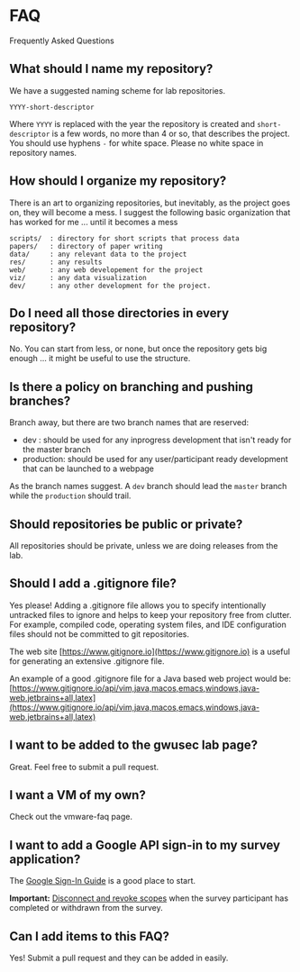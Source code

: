 # FAQ
Frequently Asked Questions


## What should I name my repository?
 
  We have a suggested naming scheme for lab repositories. 
  ```
  YYYY-short-descriptor
  ```
  
  Where `YYYY` is replaced with the year the repository is created and `short-descriptor` is a few words, no more than 4 or so, that describes the project. You should use hyphens `-` for white space. Please no white space in repository names.
  
## How should I organize my repository?

  There is an art to organizing repositories, but inevitably, as the project goes on, they will become a mess. I suggest the following basic organization that has worked for me ... until it becomes a mess
  
  ```
  scripts/  : directory for short scripts that process data
  papers/   : directory of paper writing
  data/     : any relevant data to the project
  res/      : any results 
  web/      : any web developement for the project
  viz/      : any data visualization
  dev/      : any other development for the project.
  ```
  
## Do I need all those directories in every repository? 

No. You can start from less, or none, but once the repository gets big enough ... it might be useful to use the structure. 

## Is there a policy on branching and pushing branches?

  Branch away, but there are two branch names that are reserved:
  * dev : should be used for any inprogress development that isn't ready for the master branch
  * production: should be used for any user/participant ready development that can be launched to a webpage
  
  As the branch names suggest. A `dev` branch should lead the `master` branch while the `production` should trail. 
  
## Should repositories be public or private?

All repositories should be private, unless we are doing releases from the lab. 


## Should I add a .gitignore file?

Yes please! Adding a .gitignore file allows you to specify intentionally untracked files to ignore and helps to keep your repository free from clutter. For example, compiled code, operating system files, and IDE configuration files should not be committed to git repositories. 

The web site [https://www.gitignore.io](https://www.gitignore.io) is a useful for generating an extensive .gitignore file. 

An example of a good .gitignore file for a Java based web project would be:  <br />
[https://www.gitignore.io/api/vim,java,macos,emacs,windows,java-web,jetbrains+all,latex](https://www.gitignore.io/api/vim,java,macos,emacs,windows,java-web,jetbrains+all,latex)
  

## I want to be added to the gwusec lab page?

Great. Feel free to submit a pull request. 

## I want a VM of my own?

Check out the vmware-faq page. 

## I want to add a Google API sign-in to my survey application?

The [Google Sign-In Guide](https://developers.google.com/identity/sign-in/web/sign-in) is a good place to start.

**Important:**  [Disconnect and revoke scopes](https://developers.google.com/identity/sign-in/web/disconnect) when the survey participant has completed or withdrawn from the survey.

## Can I add items to this FAQ?

   Yes! Submit a pull request and they can be added in easily. 

  
